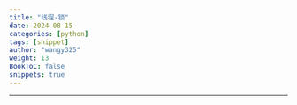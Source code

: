 ```yaml
---
title: "线程-锁"
date: 2024-08-15
categories: [python]
tags: [snippet]
author: "wangy325"
weight: 13
BookToC: false
snippets: true
---
```


---
